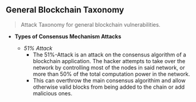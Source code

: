 ## General Blockchain Taxonomy
>Attack Taxonomy for general blockchain vulnerabilities.

- **Types of Consensus Mechanism Attacks**

  - *51% Attack*
     - The 51%-Attack is an attack on the consensus algorithm of a blockchain application. The
        hacker attempts to take over the network by controlling most of the nodes in said network, or more than 50%
        of the total computation power in the network.
     - This can overthrow the main consensus algorithim and allow otherwise valid blocks from being added to the chain or add malicious ones.
